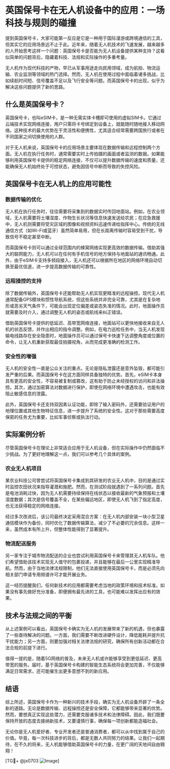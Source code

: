 # 英国保号卡在无人机设备中的应用：一场科技与规则的碰撞

提到英国保号卡，大家可能第一反应是它是一种用于国际漫游或跨境通信的工具，但其实它的应用场景远不止于此。近年来，随着无人机技术的飞速发展，越来越多的人开始思考这样一个问题：英国保号卡是否能为无人机设备提供某种支持？这看似简单的问题背后，隐藏着科技、法规和实际操作的多重考量。

无人机作为现代科技的产物，早已从军事用途走向民用领域，成为航拍、物流运输、农业监测等领域的热门选择。然而，无人机在使用过程中面临着诸多挑战，比如续航时间短、信号覆盖不足以及飞行安全等问题。而英国保号卡的出现，似乎为解决这些问题提供了新的思路。

## 什么是英国保号卡？

英国保号卡，也叫eSIM卡，是一种无需实体卡槽即可使用的虚拟SIM卡。它通过云端技术实现网络连接，用户只需将卡号绑定到设备上，就能随时随地接入移动网络。这种技术的最大优势在于灵活性和便携性，尤其适合经常需要跨国旅行或者在不同国家之间切换使用的人群。

对于无人机来说，英国保号卡的应用场景主要体现在数据传输和远程控制两个方面。无人机在执行任务时，通常需要实时上传拍摄的画面或者监测的数据。如果能够利用英国保号卡提供的稳定网络连接，不仅可以提升数据传输的速度和质量，还能确保无人机始终处于可控状态，避免因信号中断而导致的失控风险。

## 英国保号卡在无人机上的应用可能性

### 数据传输的优化

无人机在执行任务时，往往需要将采集到的数据实时传回地面站。例如，在农业领域，无人机需要将土壤湿度、作物生长状况等信息快速发送给农民；在应急救援中，无人机则需要将受灾区域的图像和视频资料迅速传递给指挥中心。传统的无线通信方式（如Wi-Fi或蓝牙）虽然简单易用，但在长距离传输时容易受到干扰，导致信号不稳定甚至中断。

而英国保号卡则可以通过全球范围内的蜂窝网络实现更高效的数据传输。借助其强大的联网能力，无人机可以在任何有手机信号的地方保持与地面站的通讯畅通。此外，由于eSIM卡支持多频段接入，无人机还可以根据所在地区的网络环境自动切换至最优信道，进一步提高数据传输的可靠性。

### 远程操控的支持

除了数据传输外，英国保号卡还能帮助无人机实现更精准的远程操控。现代无人机通常配备GPS模块和惯性导航系统，但这些系统并非完全可靠，尤其是在复杂地形或恶劣天气条件下，可能会出现定位偏差或姿态失准的情况。此时，地面操作员就需要及时介入，通过调整无人机的姿态或航线来纠正错误。

借助英国保号卡提供的低延迟、高带宽网络连接，地面站可以更快地接收来自无人机的状态反馈，并作出相应的指令调整。例如，在电力巡检任务中，当无人机发现输电线路存在安全隐患时，地面操作员可以通过保号卡快速下达调整角度或位置的命令，让无人机重新获取最佳拍摄视角，从而完成更准确的检测工作。

### 安全性的增强

无人机的安全性一直是公众关注的重点。无论是隐私泄露还是意外坠毁，都可能引发严重的后果。而英国保号卡在这方面同样具备独特的优势。首先，eSIM卡本身具有更高的安全性，不容易被复制或篡改，这有助于防止未经授权的访问和非法操控。其次，通过加密算法对数据进行保护，即使在网络环境中遭遇攻击，也能有效阻止敏感信息的泄露。

此外，英国保号卡还支持双因素认证功能，即除了输入密码外，还需要验证用户的地理位置或其他生物特征信息，进一步提升了系统的安全性。这对于那些需要高度保密的任务尤为重要，比如军事侦察或执法行动。

## 实际案例分析

尽管英国保号卡在理论上非常适合应用于无人机设备，但在实际操作中仍然面临不少挑战。为了更好地理解这一点，我们可以参考几个具体的案例。

### 农业无人机项目

某农业科技公司曾尝试将英国保号卡集成到其研发的农业无人机中，目的是通过实时监控农田状况来指导灌溉和施肥。然而，在测试阶段就遇到了一系列问题。首先是电池消耗过快，因为无人机需要持续保持在线状态以接收最新的气象预报和土壤湿度数据；其次是信号覆盖不全，在某些偏远地区，即使无人机飞到了指定高度，也无法获得稳定的网络连接。

经过多次改进后，该公司最终决定采用混合方案：在无人机内部安装一块小型卫星通信模块作为备份，同时优化了数据传输算法，减少了不必要的冗余信息。这样一来，虽然成本有所上升，但整体性能得到了显著提升。

### 物流配送服务

另一家专注于城市物流配送的企业也尝试利用英国保号卡来管理其无人机车队。他们希望借助该技术实现无人值守的包裹投递，并且能够在最后一公里实现精准导航。然而，由于当地法律法规限制，他们无法直接使用英国保号卡，而是必须先向相关部门申请专用频谱许可才能开展业务。

这一经历提醒我们，任何新技术的应用都需要考虑当地的政策环境和技术标准。如果没有事先做好充分准备，即便拥有最先进的工具，也可能难以发挥出应有的效果。

## 技术与法规之间的平衡

从上述案例可以看出，英国保号卡确实为无人机的发展带来了新的机遇，但也暴露了一些亟待解决的问题。一方面，我们需要不断改进硬件设计，降低能耗并提升抗干扰能力；另一方面，则要加强对相关法律法规的研究，确保所有创新活动都在合法合规的前提下进行。

值得一提的是，随着5G网络的普及，未来无人机或许能够享受到更低延迟、更高带宽的服务。届时，基于英国保号卡构建的智能生态系统将会更加完善，不仅能够满足日常需求，还可能催生出更多意想不到的新应用。

## 结语

综上所述，英国保号卡作为一种新兴的技术手段，确实为无人机设备开辟了一条全新的道路。无论是数据传输、远程操控还是安全保障，它都能够带来显著的优势。然而，要想真正实现这些潜力，还需要克服诸多技术和法律障碍。因此，我们既要保持开放的态度去接纳新技术，又要谨慎行事，确保每一项创新都能造福社会。

无论你是无人机爱好者、专业开发者还是普通消费者，都可以从中找到属于自己的价值。毕竟，每一次科技进步的背后，都是无数人共同努力的结果。让我们一起期待，在不久的将来，无人机能够借助英国保号卡的力量，在更广阔的天地间自由翱翔！

[TG💪+ @jx0703 ![Image](https://github.com/user-attachments/assets/dbca1d08-cadb-493c-b0ec-ad6f7a83f270)]